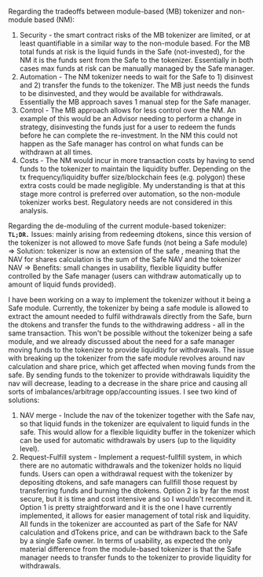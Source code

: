 Regarding the tradeoffs between module-based (MB) tokenizer and non-module based (NM):
1. Security - the smart contract risks of the MB tokenizer are limited, or at least quantifiable in a similar way to the non-module based. For the MB total funds at risk is the liquid funds in the Safe (not-invested), for the NM it is the funds sent from the Safe to the tokenizer. Essentially in both cases max funds at risk can be manually managed by the Safe manager.
2. Automation - The NM tokenizer needs to wait for the Safe to 1) disinvest and 2) transfer the funds to the tokenizer. The MB just needs the funds to be disinvested, and they would be available for withdrawals. Essentially the MB approach saves 1 manual step for the Safe manager.
3. Control - The MB approach allows for less control over the NM. An example of this would be an Advisor needing to perform a change in strategy, disinvesting the funds just for a user to redeem the funds before he can complete the re-investment. In the NM this could not happen as the Safe manager has control on what funds can be withdrawn at all times.
4. Costs - The NM would incur in more transaction costs by having to send funds to the tokenizer to maintain the liquidity buffer. Depending on the tx frequency/liquidity buffer size/blockchain fees (e.g. polygon) these extra costs could be made negligible.
My understanding is that at this stage more control is preferred over automation, so the non-module tokenizer works best. Regulatory needs are not considered in this analysis.  

Regarding the de-moduling of the current module-based tokenizer:   <br/>
**`TL;DR.`** Issues: mainly arising from redeeming dtokens, since this version of the tokenizer is not allowed to move Safe funds (not being a Safe module) => Solution: tokenizer is now an extension of the safe , meaning that the NAV for shares calculation is the sum of the Safe NAV and the tokenizer NAV => Benefits: small changes in usability, flexible liquidity buffer controlled by the Safe manager (users can withdraw automatically up to amount of liquid funds provided).  

I have been working on a way to implement the tokenizer without it being a Safe module. Currently, the tokenizer by being a safe module is allowed to extract the amount needed to fulfil withdrawals directly from the Safe, burn the dtokens and transfer the funds to the withdrawing address - all in the same transaction. This won't be possible without the tokenizer being a safe module, and we already discussed about the need for a safe manager moving funds to the tokenizer to provide liquidity for withdrawals. The issue with breaking up the tokenizer from the safe module revolves around nav calculation and share price, which get affected when moving funds from the safe. By sending funds to the tokenizer to provide withdrawals liquidity the nav will decrease, leading to a decrease in the share price and causing all sorts of imbalances/arbitrage opp/accounting issues. I see two kind of solutions:
1. NAV merge - Include the nav of the tokenizer together with the Safe nav, so that liquid funds in the tokenizer are equivalent to liquid funds in the safe. This would allow for a flexible liquidity buffer in the tokenizer which can be used for automatic withdrawals by users (up to the liquidity level).
2. Request-Fulfill system - Implement a request-fullfill system, in which there are no automatic withdrawals and the tokenizer holds no liquid funds. Users can open a withdrawal request with the tokenizer by depositing dtokens, and safe managers can fullfill those request by transferring funds and burning the dtokens.
Option 2 is by far the most secure, but it is time and cost intensive and so I wouldn't recommend it. Option 1 is pretty straightforward and it is the one I have currently implemented, it allows for easier management of total risk and liquidity. All funds in the tokenizer are accounted as part of the Safe for NAV calculation and dTokens price, and can be withdrawn back to the Safe by a single Safe owner. In terms of usability, as expected the only material difference from the module-based tokenizer is that the Safe manager needs to transfer funds to the tokenizer to provide liquidity for withdrawals.